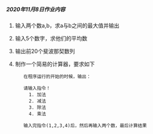 ##### 2020年11月8日作业内容
1. 输入两个数a,b，求a与b之间的最大值并输出
1. 输入5个数字，求他们的平均数
1. 输出前20个斐波那契数列
1. 制作一个简易的计算器，要求如下

          在程序运行的开始的时候，输出：

          请输入指令！
            1. 加法
            2. 减法
            3. 除法
            4. 乘法

          输入完指令(1,2,3,4)后，然后再输入两个数，最后计算结果
